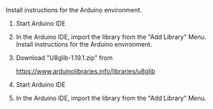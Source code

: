 Install instructions for the Arduino environment.

  1. Start Arduino IDE
  2. In the Arduino IDE, import the library from the "Add Library" Menu.
Install instructions for the Arduino environment.

  1. Download "U8glib-1.19.1.zip" from 

     https://www.arduinolibraries.info/libraries/u8glib

  2. Start Arduino IDE
  3. In the Arduino IDE, import the library from the "Add Library" Menu.
